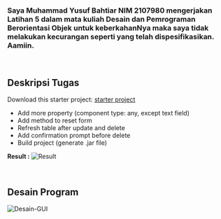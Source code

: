 ### Saya Muhammad Yusuf Bahtiar NIM 2107980 mengerjakan Latihan 5 dalam mata kuliah Desain dan Pemrograman Berorientasi Objek untuk keberkahanNya maka saya tidak melakukan kecurangan seperti yang telah dispesifikasikan. Aamiin.

<br>

## Deskripsi Tugas
Download this starter project: [starter project](https://drive.google.com/file/d/1TEnEay74nhGcSS9PPzQcxksIlaQhTiZ2/view?usp=sharing)

* Add more property (component type: any, except text field)
* Add method to reset form
* Refresh table after update and delete
* Add confirmation prompt before delete
* Build project (generate .jar file)

**Result :**
![Result](https://user-images.githubusercontent.com/100776170/226825159-64c3579c-ef65-4d58-ba21-53b0f1a2e14d.png)

<br>

## Desain Program
![Desain-GUI](https://user-images.githubusercontent.com/100776170/226825485-0ad21503-1554-4ef8-874a-8e70b2a7ca16.png)
